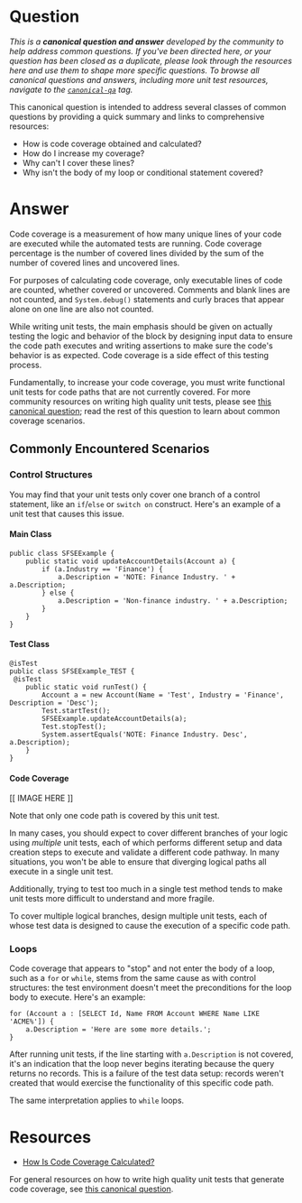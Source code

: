 # Question

*This is a **canonical question and answer** developed by the community to help address common questions. If you've been directed here, or your question has been closed as a duplicate, please look through the resources here and use them to shape more specific questions. To browse all canonical questions and answers, including more unit test resources, navigate to the [`canonical-qa`](https://salesforce.stackexchange.com/questions/tagged/canonical-qa) tag.*

This canonical question is intended to address several classes of common questions by providing a quick summary and links to comprehensive resources:

 - How is code coverage obtained and calculated?
 - How do I increase my coverage? 
 - Why can't I cover these lines?
 - Why isn't the body of my loop or conditional statement covered?

# Answer

Code coverage is a measurement of how many unique lines of your code are executed while the automated tests are running. Code coverage percentage is the number of covered lines divided by the sum of the number of covered lines and uncovered lines.

For purposes of calculating code coverage, only executable lines of code are counted, whether covered or uncovered. Comments and blank lines are not counted, and `System.debug()` statements and curly braces that appear alone on one line are also not counted.

While writing unit tests, the main emphasis should be given on actually testing the logic and behavior of the block by designing input data to ensure the code path executes and writing assertions to make sure the code's behavior is as expected. Code coverage is a side effect of this testing process. 

Fundamentally, to increase your code coverage, you must write functional unit tests for code paths that are not currently covered. For more community resources on writing high quality unit tests, please see [this canonical question](); read the rest of this question to learn about common coverage scenarios.

## Commonly Encountered Scenarios

### Control Structures

You may find that your unit tests only cover one branch of a control statement, like an `if`/`else` or `switch on` construct. Here's an example of a unit test that causes this issue.

#### Main Class

    public class SFSEExample {
        public static void updateAccountDetails(Account a) {
            if (a.Industry == 'Finance') {
                a.Description = 'NOTE: Finance Industry. ' + a.Description;
            } else {
                a.Description = 'Non-finance industry. ' + a.Description;
            }
        }
    }

#### Test Class

    @isTest
    public class SFSEExample_TEST {
     @isTest
        public static void runTest() {
            Account a = new Account(Name = 'Test', Industry = 'Finance', Description = 'Desc');
            Test.startTest();
            SFSEExample.updateAccountDetails(a);
            Test.stopTest();
            System.assertEquals('NOTE: Finance Industry. Desc', a.Description);
        }
    }
    
#### Code Coverage

[[ IMAGE HERE ]]

Note that only one code path is covered by this unit test.

In many cases, you should expect to cover different branches of your logic using *multiple* unit tests, each of which performs different setup and data creation steps to execute and validate a different code pathway. In many situations, you won't be able to ensure that diverging logical paths all execute in a single unit test.

Additionally, trying to test too much in a single test method tends to make unit tests more difficult to understand and more fragile.

To cover multiple logical branches, design multiple unit tests, each of whose test data is designed to cause the execution of a specific code path.

### Loops

Code coverage that appears to "stop" and not enter the body of a loop, such as a `for` or `while`, stems from the same cause as with control structures: the test environment doesn't meet the preconditions for the loop body to execute. Here's an example:

    for (Account a : [SELECT Id, Name FROM Account WHERE Name LIKE 'ACME%']) {
        a.Description = 'Here are some more details.';
    }
    
After running unit tests, if the line starting with `a.Description` is not covered, it's an indication that the loop never begins iterating because the query returns no records. This is a failure of the test data setup: records weren't created that would exercise the functionality of this specific code path.

The same interpretation applies to `while` loops.

# Resources

- [How Is Code Coverage Calculated?](https://developer.salesforce.com/docs/atlas.en-us.apexcode.meta/apexcode/apex_code_coverage_intro.htm)

For general resources on how to write high quality unit tests that generate code coverage, see [this canonical question]().

